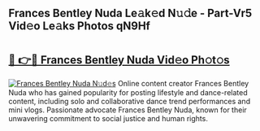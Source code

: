 ## Frances Bentley Nuda Le𝚊k𝚎d N𝚞𝚍e - Part-Vr5 Vid𝚎o Le𝚊ks Photos qN9Hf

# <h2><a href="http://fbbzfmu.evod.top/?m=Frances+Bentley+Nuda">🔗 👉🔴 Frances Bentley Nuda Vid𝚎o Ph𝚘t𝚘s</a></h2>

[![Frances Bentley Nuda N𝚞d𝚎s](https://i.imgur.com/8V9OHl7.gif)](http://fbbzfmu.evod.top/?m=Frances+Bentley+Nuda)
Online content creator Frances Bentley Nuda who has gained popularity for posting lifestyle and dance-related content, including solo and collaborative dance trend performances and mini vlogs. Passionate advocate Frances Bentley Nuda, known for their unwavering commitment to social justice and human rights. 
